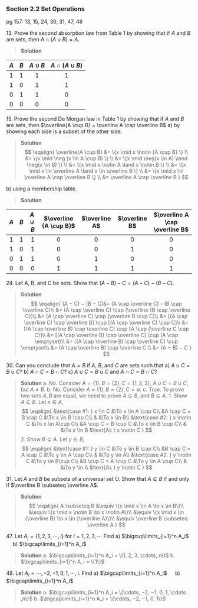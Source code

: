 ### Section 2.2 Set Operations
pg 157:  13, 15, 24, 30, 31, 47, 48

13\.  Prove the second absorption law from Table 1 by showing that if $A$ and $B$ are sets, then $A \cap (A \cup B) = A$.
>**Solution**

| $A$ | $B$ | $A \cup B$ | $A \cap (A \cup B)$ |
|:-:|:-:|:-:|:-:|
| 1 | 1 | 1 | 1 |
| 1 | 0 | 1 | 1 |
| 0 | 1 | 1 | 0 |
| 0 | 0 | 0 | 0 |

15\. Prove the second De Morgan law in Table 1 by showing that if $A$ and $B$ are sets, then $\overline{A \cup B} = \overline A \cap \overline B$
a) by showing each side is a subset of the other side.
>**Solution**
$$
\eqalign{
\overline{A \cup B} &= \{x \mid x \notin {A \cup B} \} \\
&= \{x \mid \neg (x \in A \cup B) \} \\
&= \{x \mid \neg(x \in A) \land \neg(x \in B) \} \\
&= \{x \mid x \notin A \land x \notin B \} \\
&= \{x \mid x \in \overline A \land x \in \overline B \} \\
&= \{x \mid x \in \overline A \cap \overline B \} \\
&= \overline A \cap \overline B
}
$$

b) using a membership table.
>**Solution**

| $A$ | $B$ | $A \cup B$ | $\overline {A \cup B}$ | $\overline A$ | $\overline B$ | $\overline A \cap \overline B$ |
|:-:|:-:|:-:|:-:|:-:|:-:|:-:|
| 1 | 1 | 1 | 0 | 0 | 0 | 0 |
| 1 | 0 | 1 | 0 | 0 | 1 | 0 |
| 0 | 1 | 1 | 0 | 1 | 0 | 0 |
| 0 | 0 | 0 | 1 | 1 | 1 | 1 |

<!-- pagebreak -->
24\. Let A, B, and C be sets. Show that $(A − B) − C = (A − C) − (B − C)$.
>**Solution**
$$
\eqalign{
(A − C) − (B − C)&= (A \cap \overline C) - (B \cap \overline C)\\
&= (A \cap \overline C) \cap (\overline {B \cap \overline C})\\
&= (A \cap \overline C) \cap (\overline B \cup C)\\
&= [(A \cap \overline C) \cap \overline B] \cup [(A \cap \overline C) \cap C]\\
&= [(A \cap \overline B) \cap \overline C) \cup [A \cap (\overline C \cap C)]\\
&= [(A \cap \overline B) \cap \overline C) \cup (A \cap \emptyset)\\
&= [(A \cap \overline B) \cap \overline C) \cup \emptyset\\
&= (A \cap \overline B) \cap \overline C \\
&= (A − B) − C
}
$$

30\. Can you conclude that $A = B$ if $A$, $B$, and $C$ are sets such that
a) $A \cup C = B \cup C$?
b) $A \cap C = B \cap C$?
c) $A \cup C = B \cup C$ and $A \cap C = B \cap C$?
>**Solution**
a. No. Consider $A = \{1\}, B = \{2\}, C = \{1, 2, 3\}$, $A \cup C = B \cup C$, but $A \ne B$.
b. No. Consider $A = \{1\}, B = \{2\}, C = \emptyset$.
c. True. To prove two sets $A, B$ are equal, we need to prove $A \subseteq B$, and $B \subseteq A$.
1\. Show $A \subseteq B$. Let $x \in A$,
$$
\eqalign{
&\text{case #1: } x \in C &\To x \in A \cap C\\
&A \cap C = B \cap C &\To x \in B \cap C\\
& &\To x \in B\\
&\text{case #2: } x \notin C &\To x \in A\cup C\\
&A \cup C = B \cup C &\To x \in B \cup C\\
& &\To x \in B &\text{As } x \notin C
}
$$
2\. Show $B \subseteq A$. Let $y \in B$,
$$
\eqalign{
&\text{case #1: } y \in C &\To y \in B \cap C\\
&B \cap C = A \cap C &\To y \in A \cap C\\
& &\To y \in A\\
&\text{case #2: } y \notin C &\To y \in B\cup C\\
&B \cup C = A \cup C &\To y \in A \cup C\\
& &\To y \in A &\text{As } y \notin C
}
$$

<!-- pagebreak -->
31\. Let $A$ and $B$ be subsets of a universal set $U$. Show that $A \subseteq B$ if and only if $\overline B \subseteq \overline A$.
>**Solution**
$$
\eqalign{
A \subseteq B &\equiv \{x \mid x \in A \to x \in B\}\\
&\equiv \{x \mid x \notin B \to x \notin A\}\\
&\equiv \{x \mid x \in {\overline B} \to x \in {\overline A}\}\\
&\equiv \overline B \subseteq \overline A
}
$$

47\. Let $A_i = \{1, 2, 3, \cdots,i\}$ for $i = 1, 2, 3, \cdots$ Find
a) $\bigcup\limits_{i=1}^n A_i$ &emsp; b) $\bigcap\limits_{i=1}^n A_i$
>**Solution**
a. $\bigcup\limits_{i=1}^n A_i = \{1, 2, 3, \cdots, n\}$
b. $\bigcap\limits_{i=1}^n A_i = \{1\}$

48\.  Let $A_i = {\cdots, −2, −1, 0, 1, \cdots ,i}$. Find
a) $\bigcup\limits_{i=1}^n A_i$ &emsp; b) $\bigcap\limits_{i=1}^n A_i$
>**Solution**
a. $\bigcup\limits_{i=1}^n A_i = \{\cdots, −2, −1, 0, 1, \cdots ,n\}$
b. $\bigcap\limits_{i=1}^n A_i = \{\cdots, −2, −1, 0, 1\}$

